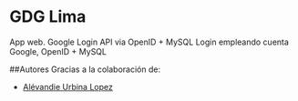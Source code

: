 GDG Lima
========

App web. Google Login API via OpenID + MySQL 
Login empleando cuenta Google, OpenID + MySQL

##Autores
Gracias a la colaboración de:
* [Alévandie Urbina Lopez](http://gplus.to/alevandie/)
